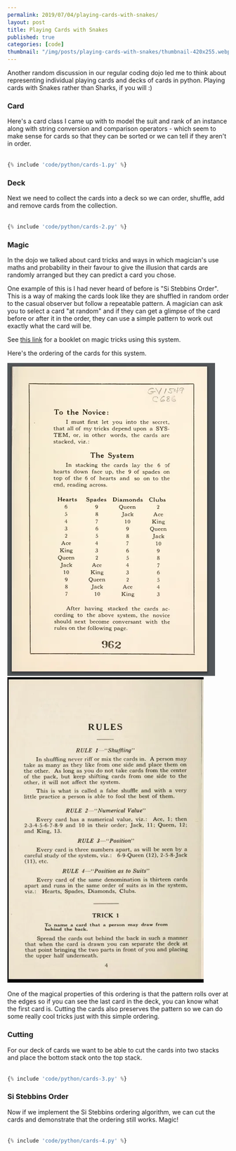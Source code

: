 ```yaml
---
permalink: 2019/07/04/playing-cards-with-snakes/
layout: post
title: Playing Cards with Snakes
published: true
categories: [code]
thumbnail: "/img/posts/playing-cards-with-snakes/thumbnail-420x255.webp"
---
```


Another random discussion in our regular coding dojo led me to think about representing individual playing cards and decks of cards in python. Playing cards with Snakes rather than Sharks, if you will :)

### Card

Here's a card class I came up with to model the suit and rank of an instance along with string conversion and comparison operators - which seem to make sense for cards so that they can be sorted or we can tell if they aren't in order.

```python

{% include 'code/python/cards-1.py' %}

```

### Deck

Next we need to collect the cards into a deck so we can order, shuffle, add and remove cards from the collection.

```python

{% include 'code/python/cards-2.py' %}

```

### Magic

In the dojo we talked about card tricks and ways in which magician's use maths and probability in their favour to give the illusion that cards are randomly arranged but they can predict a card you chose.

One example of this is I had never heard of before is "Si Stebbins Order". This is a way of making the cards look like they are shuffled in random order to the casual observer but follow a repeatable pattern. A magician can ask you to select a card "at random" and if they can get a glimpse of the card before or after it in the order, they can use a simple pattern to work out exactly what the card will be.

See <a href="https://www.deceptionary.com/ftp/SStebbins.pdf">this link</a> for a booklet on magic tricks using this system.

Here's the ordering of the cards for this system.

<img src="/img/posts/playing-cards-with-snakes/sistebbins.webp" alt="booklet page 1" />

<img src="/img/posts/playing-cards-with-snakes/sirules.webp" alt="booklet page 2" />

One of the magical properties of this ordering is that the pattern rolls over at the edges so if you can see the last card in the deck, you can know what the first card is. Cutting the cards also preserves the pattern so we can do some really cool tricks just with this simple ordering.

### Cutting

For our deck of cards we want to be able to cut the cards into two stacks and place the bottom stack onto the top stack.

```python

{% include 'code/python/cards-3.py' %}

```

### Si Stebbins Order

Now if we implement the Si Stebbins ordering algorithm, we can cut the cards and demonstrate that the ordering still works. Magic!

```python

{% include 'code/python/cards-4.py' %}

```
